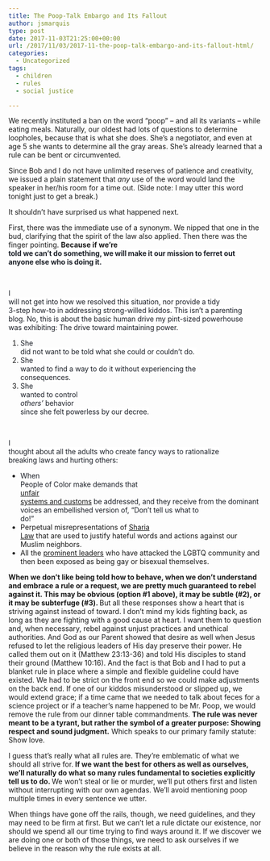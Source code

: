 ```yaml
---
title: The Poop-Talk Embargo and Its Fallout
author: jsmarquis
type: post
date: 2017-11-03T21:25:00+00:00
url: /2017/11/03/2017-11-the-poop-talk-embargo-and-its-fallout-html/
categories:
  - Uncategorized
tags:
  - children
  - rules
  - social justice

---
```


We recently instituted a ban on the word &#8220;poop&#8221; &#8211; and all its variants &#8211; while eating meals. Naturally, our oldest had lots of questions to determine loopholes, because that is what she does. She&#8217;s a negotiator, and even at age 5 she wants to determine all the gray areas. She&#8217;s already learned that a rule can be bent or circumvented.

Since Bob and I do not have unlimited reserves of patience and creativity, we issued a plain statement that <i>any</i> use of the word would land the speaker in her/his room for a time out. (Side note: I may utter this word tonight just to get a break.)

It shouldn&#8217;t have surprised us what happened next.

First, there was the immediate use of a synonym. We nipped that one in the bud, clarifying that the spirit of the law also applied.
<span style="background-color:white;">Then there was the finger pointing. <b>Because if we&#8217;re</b></span></span></span><span style="background-color:white;color:#1d2129;letter-spacing:-.11999999731779px;white-space:pre-wrap;"><b> told we can&#8217;t do something, we will make it our mission to ferret out anyone else who is doing it. </b></span>

<span style="background-color:white;color:#1d2129;letter-spacing:-.11999999731779px;white-space:pre-wrap;"><br /></span>

<span style="background-color:white;color:#1d2129;letter-spacing:-.11999999731779px;white-space:pre-wrap;">I will not get into how we resolved this situation, nor provide a tidy 3-step how-to in addressing strong-willed kiddos. This isn&#8217;t a parenting blog. No, this is about the basic human drive my pint-sized powerhouse was exhibiting: The drive toward maintaining power.</span>

  1. <span style="background-color:white;color:#1d2129;letter-spacing:-.11999999731779px;white-space:pre-wrap;">She did not want to be told what she could or couldn&#8217;t do. </span>
  2. <span style="background-color:white;color:#1d2129;letter-spacing:-.11999999731779px;white-space:pre-wrap;">She wanted to find a way to do it without experiencing the consequences.</span>
  3. <span style="background-color:white;color:#1d2129;letter-spacing:-.11999999731779px;white-space:pre-wrap;">She wanted to control </span><i style="background-color:white;color:#1d2129;letter-spacing:-.11999999731779px;white-space:pre-wrap;">others&#8217;</i> <span style="background-color:white;color:#1d2129;letter-spacing:-.11999999731779px;white-space:pre-wrap;">behavior since she felt powerless by our decree.</span>

<span style="background-color:white;color:#1d2129;letter-spacing:-.11999999731779px;white-space:pre-wrap;"><br /></span>

<span style="background-color:white;"><span style="color:#1d2129;"><span><span style="letter-spacing:-.11999999731779px;white-space:pre-wrap;">I thought about all the adults who create fancy ways to rationalize breaking laws and hurting others:</span></span></span></span>

  * <span style="color:#1d2129;letter-spacing:-.11999999731779px;white-space:pre-wrap;">When People of Color make demands that <a href="https://www.youtube.com/watch?v=J5b_-TZwQ0I" target="_blank">unfair systems and customs</a> be addressed, and they receive from the dominant voices an embellished version of, &#8220;Don&#8217;t tell us what to do!&#8221;</span>&nbsp;</span></span>
  * Perpetual misrepresentations of </span></span><a href="https://www.youtube.com/watch?v=umjP1eJM62M" style="letter-spacing:-.11999999731779px;white-space:pre-wrap;" target="_blank">Sharia Law</a> that are used to justify hateful words and actions against our Muslim neighbors.&nbsp;</span></span>
  * All the <a href="https://www.advocate.com/politics/politicians/2015/05/29/16-antigay-leaders-exposed-gay-or-bi" target="_blank">prominent</a></span></span><a href="https://www.advocate.com/politics/politicians/2015/05/29/16-antigay-leaders-exposed-gay-or-bi" target="_blank"> leaders</a> who have attacked the LGBTQ community and then been exposed as being gay or bisexual themselves. </span></span>

<b>When we don&#8217;t like being told how to behave, when we don&#8217;t understand and embrace a rule or a request, we are pretty much guaranteed to rebel against it. This may be obvious (option #1 above), it may be subtle (#2), or it may be subterfuge (#3). </b>But all these responses show a heart that is striving against instead of toward.
I don&#8217;t mind my kids fighting back, as long as they are fighting with a good cause at heart. I want them to question and, when necessary, rebel against unjust practices and unethical authorities. And God as our Parent showed that desire as well when Jesus refused to let the religious leaders of His day preserve their power. He called them out on it (Matthew 23:13-36) and told His disciples to stand their ground (Matthew 10:16).
And the fact is that Bob and I had to put a blanket rule in place where a simple and flexible guideline could have existed. We had to be strict on the front end so we could make adjustments on the back end. If one of our kiddos misunderstood or slipped up, we would extend grace; if a time came that we needed to talk about feces for a science project or if a teacher&#8217;s name happened to be Mr. Poop, we would remove the rule from our dinner table commandments. <b>The rule was never meant to be a tyrant, but rather the symbol of a greater purpose: Showing respect and sound judgment.</b> Which speaks to our primary family statute: Show love.</span></span>



I guess that&#8217;s really what all rules are. They&#8217;re emblematic of what we should all strive for.<b> If we want the best for others as well as ourselves, we&#8217;ll naturally do what so many rules fundamental to societies explicitly tell us to do. </b>We won&#8217;t steal or lie or murder, we&#8217;ll put others first and listen without interrupting with our own agendas. We&#8217;ll avoid mentioning poop multiple times in every sentence we utter.</span></span>



When things have gone off the rails, though, we need guidelines, and they may need to be firm at first. But we can&#8217;t let a rule dictate our existence, nor should we spend all our time trying to find ways around it. If we discover we are doing one or both of those things, we need to ask ourselves if we believe in the reason why the rule exists at all.</span></span>

